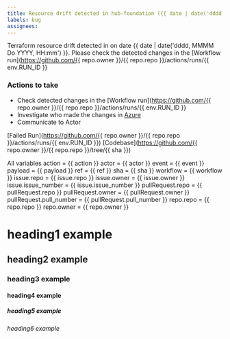 ```yaml
---
title: Resource drift detected in hub-foundation ({{ date | date('dddd, MMMM Do') }})
labels: bug
assignees: 
---
```

Terraform resource drift detected in on date {{ date | date('dddd, MMMM Do YYYY, HH:mm') }}. Please check the detected changes in the [Workflow run](https://github.com/{{ repo.owner }}/{{ repo.repo }}/actions/runs/{{ env.RUN_ID }}

### Actions to take
* Check detected changes in the [Workflow run](https://github.com/{{ repo.owner }}/{{ repo.repo }}/actions/runs/{{ env.RUN_ID }}
* Investigate who made the changes in [Azure](https://portal.azure.com/)
* Communicate to Actor


[Failed Run](https://github.com/{{ repo.owner }}/{{ repo.repo }}/actions/runs/{{ env.RUN_ID }})
[Codebase](https://github.com/{{ repo.owner }}/{{ repo.repo }}/tree/{{ sha }})

All variables
action = {{ action }}
actor = {{ actor }}
event = {{ event }}
payload = {{ payload }}
ref = {{ ref }}
sha = {{ sha }}
workflow = {{ workflow }}
issue.repo = {{ issue.repo }}
issue.owner = {{ issue.owner }}
issue.issue_number = {{ issue.issue_number }}
pullRequest.repo = {{ pullRequest.repo }}
pullRequest.owner = {{ pullRequest.owner }}
pullRequest.pull_number = {{ pullRequest.pull_number }}
repo.repo = {{ repo.repo }}
repo.owner = {{ repo.owner }}

# heading1 example
## heading2 example
### heading3 example
#### heading4 example
##### heading5 example
###### heading6 example